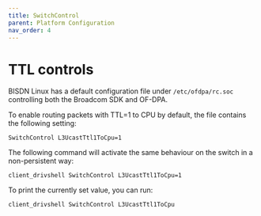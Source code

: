 ```yaml
---
title: SwitchControl
parent: Platform Configuration
nav_order: 4
---
```


# TTL controls

BISDN Linux has a default configuration file under `/etc/ofdpa/rc.soc` controlling both the Broadcom SDK and OF-DPA.

To enable routing packets with TTL=1 to CPU by default, the file contains the following setting:

```
SwitchControl L3UcastTtl1ToCpu=1
```

The following command will activate the same behaviour on the switch in a non-persistent way:

```
client_drivshell SwitchControl L3UcastTtl1ToCpu=1
```

To print the currently set value, you can run:

```
client_drivshell SwitchControl L3UcastTtl1ToCpu
```

